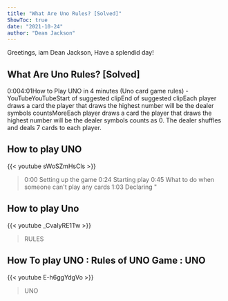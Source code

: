 ```yaml
---
title: "What Are Uno Rules? [Solved]"
ShowToc: true 
date: "2021-10-24"
author: "Dean Jackson" 
---
```


Greetings, iam Dean Jackson, Have a splendid day!
## What Are Uno Rules? [Solved]
0:004:01How to Play UNO in 4 minutes (Uno card game rules) - YouTubeYouTubeStart of suggested clipEnd of suggested clipEach player draws a card the player that draws the highest number will be the dealer symbols countsMoreEach player draws a card the player that draws the highest number will be the dealer symbols counts as 0. The dealer shuffles and deals 7 cards to each player.

## How to play UNO
{{< youtube sWoSZmHsCls >}}
>0:00 Setting up the game 0:24 Starting play 0:45 What to do when someone can't play any cards 1:03 Declaring "

## How to play Uno
{{< youtube _CvaIyRE1Tw >}}
>RULES

## How To play UNO : Rules of UNO Game : UNO
{{< youtube E-h6ggYdgVo >}}
>UNO

